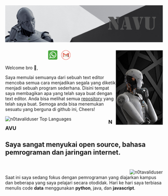 # [![n0tavaliduser Header](https://github.com/n0tavaliduser/n0tavaliduser/blob/main/README%20PROFIL/Untitled-1.png)](https://github.com/n0tavaliduser)

<p>
  <img width="150" align='right' src="https://github.com/n0tavaliduser/n0tavaliduser/blob/main/README%20PROFIL/Untitled-2.png">
</p>

<p align='center'>
<!-- <a href="https://twitter.com/#"><img height="30" src="https://github.com/n0tavaliduser/n0tavaliduser/blob/main/icon/twitter.png?raw=true"></a>&nbsp;&nbsp;
<a href="https://www.instagram.com/#"><img height="30" src="https://github.com/n0tavaliduser/n0tavaliduser/blob/main/icon/instagram.jpg?raw=true"></a>&nbsp;&nbsp;
<a href="https://www.linkedin.com/in/#"><img height="30" src="https://github.com/n0tavaliduser/n0tavaliduser/blob/main/icon/linkedin.png?raw=true"></a>
</p>&nbsp;&nbsp; -->
<a href="http://wa.me/6282278834034"><img height="30" src="https://github.com/n0tavaliduser/n0tavaliduser/blob/main/icon/wa.png?raw=true"></a>&nbsp;&nbsp;
<a href="mailto:stevanoputra38@gmail.com?subject=subject&cc=cc@gmail.com"><img height="30" src="https://github.com/n0tavaliduser/n0tavaliduser/blob/main/icon/gmail.png?raw=true"></a>&nbsp;&nbsp;

Welcome bro 👋,

Saya memulai semuanya dari sebuah text editor mencoba semua cara menjadikan segala yang diketik menjadi sebuah program sederhana. Disini tempat saya membagikan apa yang telah saya buat dengan text editor. Anda bisa melihat semua <a href="https://github.com/n0tavaliduser?tab=repositories">repository</a> yang telah saya buat.  Semoga anda bisa menemukan sesuatu yang berguna di github ini, Cheers!

 <p>
  <img src="https://cheesits456-readme-stats.vercel.app/api/top-langs?username=n0tavaliduser&layout=compact&card_width=275" alt="n0tavaliduser Top Languages" align="left" width="330">
  <!-- <img width="250" align='left' src="https://github.com/n0tavaliduser/n0tavaliduser/blob/main/README%20PROFIL/Untitled-3.png"> -->
</p>
 
### NAVU

Saya sangat menyukai open source, bahasa pemrograman dan jaringan internet. 
<br/><br/>
 ---

<p>
  <img src="https://github-readme-stats.vercel.app/api?username=n0tavaliduser&show_icons=true&count_private=true&include_all_commits=true" alt="n0tavaliduser" align="right" />
</p>

<br/>
Saat ini saya sedang fokus dengan pemrograman yang diajarkan kampus dan beberapa yang saya pelajari secara otodidak. Hari ke hari saya terbiasa menulis code <b>data</b> menggunakan <b>python</b>, java, dan <b>javascript</b>. 
